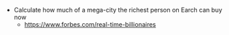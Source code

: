 - Calculate how much of a mega-city the richest person on Earch can buy now
    - https://www.forbes.com/real-time-billionaires
